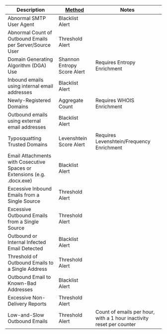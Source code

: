 | Description                                                             | [Method](/Detection-Methods.md) | Notes                                                                |
| ----------------------------------------------------------------------- | ------------------------------- | -------------------------------------------------------------------- |
| Abnormal SMTP User Agent                                                | Blacklist Alert                 |                                                                      |
| Abnormal Count of Outbound Emails per Server/Source User                | Threshold Alert                 |                                                                      |
| Domain Generating Algorithm (DGA) Use                                   | Shannon Entropy Score Alert     | Requires Entropy Enrichment                                          |
| Inbound emails using internal email addresses                           | Blacklist Alert                 |                                                                      |
| Newly-Registered Domains                                                | Aggregate Count                 | Requires WHOIS Enrichment                                            |
| Outbound emails using external email addresses                          | Blacklist Alert                 |                                                                      |
| Typosquatting Trusted Domains                                           | Levenshtein Score Alert         | Requires Levenshtein/Frequency Enrichment                            |
| Email Attachments with Cosecutive Spaces or Extensions (e.g. .docx.exe) | Blacklist Alert                 |                                                                      |
| Excessive Inbound Emails from a Single Source                           | Threshold Alert                 |                                                                      |
| Excessive Outbound Emails from a Single Source                          | Threshold Alert                 |                                                                      |
| Outbound or Internal Infected Email Detected                            | Blacklist Alert                 |                                                                      |
| Threshold of Outbound Emails to a Single Address                        | Threshold Alert                 |                                                                      |
| Outbound Email to Known-Bad Addresses                                   | Blacklist Alert                 |                                                                      |
| Excessive Non-Delivery Reports                                          | Threshold Alert                 |                                                                      |
| Low-and-Slow Outbound Emails                                            | Threshold Alert                 | Count of emails per hour, with a 1 hour inactivity reset per counter |


